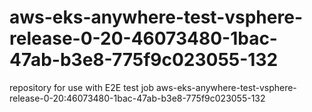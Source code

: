 # aws-eks-anywhere-test-vsphere-release-0-20-46073480-1bac-47ab-b3e8-775f9c023055-132
repository for use with E2E test job aws-eks-anywhere-test-vsphere-release-0-20:46073480-1bac-47ab-b3e8-775f9c023055-132
